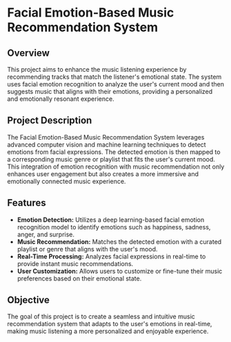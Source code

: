 # Facial Emotion-Based Music Recommendation System

## Overview

This project aims to enhance the music listening experience by recommending tracks that match the listener's emotional state. The system uses facial emotion recognition to analyze the user's current mood and then suggests music that aligns with their emotions, providing a personalized and emotionally resonant experience.

## Project Description

The Facial Emotion-Based Music Recommendation System leverages advanced computer vision and machine learning techniques to detect emotions from facial expressions. The detected emotion is then mapped to a corresponding music genre or playlist that fits the user's current mood. This integration of emotion recognition with music recommendation not only enhances user engagement but also creates a more immersive and emotionally connected music experience.

## Features

- **Emotion Detection:** Utilizes a deep learning-based facial emotion recognition model to identify emotions such as happiness, sadness, anger, and surprise.
- **Music Recommendation:** Matches the detected emotion with a curated playlist or genre that aligns with the user's mood.
- **Real-Time Processing:** Analyzes facial expressions in real-time to provide instant music recommendations.
- **User Customization:** Allows users to customize or fine-tune their music preferences based on their emotional state.

## Objective

The goal of this project is to create a seamless and intuitive music recommendation system that adapts to the user's emotions in real-time, making music listening a more personalized and enjoyable experience.

